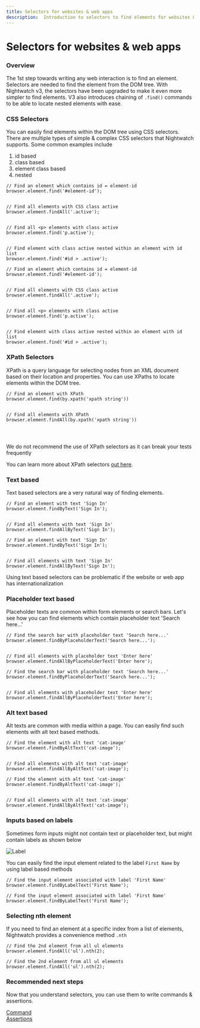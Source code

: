 ```yaml
---
title: Selectors for websites & web apps
description:  Introduction to selectors to find elements for websites & web apps.
---
```


<div class="page-header"><h1>Selectors for websites & web apps</h1></div>

### Overview

The 1st step towards writing any web interaction is to find an element. Selectors are needed to find the element from the DOM tree. With Nightwatch v3, the selectors have been upgraded to make it even more simpler to find elements. V3 also introduces chaining of `.find()` commands to be able to locate nested elements with ease.

### CSS Selectors

You can easily find elements within the DOM tree using CSS selectors. There are multiple types of simple & complex CSS selectors that Nightwatch supports. Some common examples include
1. id based
2. class based
3. element class based
4. nested

<div class="sample-test"><pre data-language="javascript"><code class="language-javascript">// Find an element which contains id = element-id
browser.element.find('#element-id');
<br>
// Find all elements with CSS class active
browser.element.findAll('.active');
<br>
// Find all &lt;p&gt; elements with class active
browser.element.find('p.active');
<br>
// Find element with class active nested within an element with id list
browser.element.find('#id &gt; .active');
</code></pre>

<pre data-language="typescript"><code class="language-typescript">// Find an element which contains id = element-id
browser.element.find('#element-id');
<br>
// Find all elements with CSS class active
browser.element.findAll('.active');
<br>
// Find all &lt;p&gt; elements with class active
browser.element.find('p.active');
<br>
// Find element with class active nested within an element with id list
browser.element.find('#id &gt; .active');
</code></pre>
</div>

### XPath Selectors

XPath is a query language for selecting nodes from an XML document based on their location and properties. You can use XPaths to locate elements within the DOM tree. 

<div class="sample-test"><pre data-language="javascript"><code class="language-javascript">// Find an element with XPath
browser.element.find(by.xpath('xpath string'))
<br>
// Find all elements with XPath
browser.element.findAll(by.xpath('xpath string'))
</code></pre>

<pre data-language="typescript"><code class="language-typescript">

</code></pre>
</div>

<div class="alert alert-info">We do not recommend the use of XPath selectors as it can break your tests frequently
</div>

You can learn more about XPath selectors [out here][1].

### Text based

Text based selectors are a very natural way of finding elements. 

<div class="sample-test"><pre data-language="javascript"><code class="language-javascript">// Find an element with text 'Sign In'
browser.element.findByText('Sign In');
<br>
// Find all elements with text 'Sign In'
browser.element.findAllByText('Sign In');
</code></pre>

<pre data-language="typescript"><code class="language-typescript">// Find an element with text 'Sign In'
browser.element.findByText('Sign In');
<br>
// Find all elements with text 'Sign In'
browser.element.findAllByText('Sign In');
</code></pre>
</div>

<div class="alert alert-info">Using text based selectors can be problematic if the website or web app has internationalization
</div>

### Placeholder text based

Placeholder texts are common within form elements or search bars. Let's see how you can find elements which contain placeholder text 'Search here...'

<div class="sample-test"><pre data-language="javascript"><code class="language-javascript">// Find the search bar with placeholder text 'Search here...'
browser.element.findByPlaceholderText('Search here...');
<br>
// Find all elements with placeholder text 'Enter here'
browser.element.findAllByPlaceholderText('Enter here');
</code></pre>

<pre data-language="typescript"><code class="language-typescript">// Find the search bar with placeholder text 'Search here...'
browser.element.findByPlaceholderText('Search here...');
<br>
// Find all elements with placeholder text 'Enter here'
browser.element.findAllByPlaceholderText('Enter here');
</code></pre>
</div>

### Alt text based

Alt texts are common with media within a page. You can easily find such elements with alt text based methods. 

<div class="sample-test"><pre data-language="javascript"><code class="language-javascript">// Find the element with alt text 'cat-image'
browser.element.findByAltText('cat-image');
<br>
// Find all elements with alt text 'cat-image'
browser.element.findAllByAltText('cat-image');
</code></pre>

<pre data-language="typescript"><code class="language-typescript">// Find the element with alt text 'cat-image'
browser.element.findByAltText('cat-image');
<br>
// Find all elements with alt text 'cat-image'
browser.element.findAllByAltText('cat-image');
</code></pre>
</div>

### Inputs based on labels

Sometimes form inputs might not contain text or placeholder text, but might contain labels as shown below

![Label][image-1]

You can easily find the input element related to the label `First Name` by using label based methods

<div class="sample-test"><pre data-language="javascript"><code class="language-javascript">// Find the input element associated with label 'First Name'
browser.element.findByLabelText('First Name');
</code></pre>

<pre data-language="typescript"><code class="language-typescript">// Find the input element associated with label 'First Name'
browser.element.findByLabelText('First Name');
</code></pre>
</div>

### Selecting nth element

If you need to find an element at a specific index from a list of elements, Nightwatch provides a convenience method `.nth`

<div class="sample-test"><pre data-language="javascript"><code class="language-javascript">// Find the 2nd element from all ul elements
browser.element.findAll('ul').nth(2);
</code></pre>

<pre data-language="typescript"><code class="language-typescript">// Find the 2nd element from all ul elements
browser.element.findAll('ul').nth(2);
</code></pre>
</div>

### Recommended next steps

Now that you understand selectors, you can use them to write commands & assertions.  

[Command][2] </br>
[Assertions][3]


[1]:  /guide/writing-tests/using-xpath-selectors.html
[2]:  /guide/writing-tests/commands.html
[3]:  /guide/writing-tests/adding-assertions.html

[image-1]:  https://github.com/nightwatchjs/nightwatch/assets/1677755/00a723d4-c244-4103-aae4-a705ba397302

